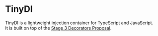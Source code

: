 # TinyDI

TinyDI is a lightweight injection container for TypeScript and JavaScript.\
It is built on top of the [Stage 3 Decorators Proposal](https://github.com/tc39/proposal-decorators).
